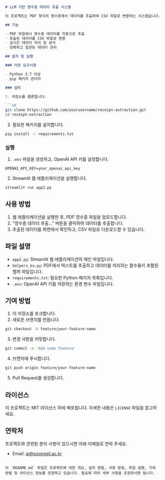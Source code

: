 

```markdown
# LLM 기반 영수증 데이터 추출 시스템

이 프로젝트는 PDF 형식의 영수증에서 데이터를 추출하여 CSV 파일로 변환하는 시스템입니다. 이 시스템은 LLM(대규모 언어 모델)을 활용하여 영수증의 정보를 자동으로 추출하고, 데이터를 정리하여 재정 관리에 활용할 수 있도록 합니다.

## 기능

- PDF 파일에서 영수증 데이터를 자동으로 추출
- 추출된 데이터를 CSV 파일로 변환
- 실시간 데이터 처리 및 분석
- 정확하고 일관된 데이터 관리

## 설치 및 실행

### 사전 요구사항

- Python 3.7 이상
- pip 패키지 관리자

### 설치

1. 저장소를 클론합니다.

```sh
git clone https://github.com/yourusername/receipt-extraction.git
cd receipt-extraction
```

2. 필요한 패키지를 설치합니다.

```sh
pip install -r requirements.txt
```

### 실행

1. `.env` 파일을 생성하고, OpenAI API 키를 설정합니다.

```plaintext
OPENAI_API_KEY=your_openai_api_key
```

2. Streamlit 웹 애플리케이션을 실행합니다.

```sh
streamlit run app2.py
```

## 사용 방법

1. 웹 애플리케이션을 실행한 후, PDF 영수증 파일을 업로드합니다.
2. "영수증 데이터 추출..." 버튼을 클릭하여 데이터를 추출합니다.
3. 추출된 데이터를 화면에서 확인하고, CSV 파일로 다운로드할 수 있습니다.

## 파일 설명

- `app2.py`: Streamlit 웹 애플리케이션의 메인 파일입니다.
- `helpers_ko.py`: PDF에서 텍스트를 추출하고 데이터를 처리하는 함수들이 포함된 헬퍼 파일입니다.
- `requirements.txt`: 필요한 Python 패키지 목록입니다.
- `.env`: OpenAI API 키를 저장하는 환경 변수 파일입니다.

## 기여 방법

1. 이 저장소를 포크합니다.
2. 새로운 브랜치를 만듭니다.
```sh
git checkout -b feature/your-feature-name
```
3. 변경 사항을 커밋합니다.
```sh
git commit -m 'Add some feature'
```
4. 브랜치에 푸시합니다.
```sh
git push origin feature/your-feature-name
```
5. Pull Request를 생성합니다.

## 라이선스

이 프로젝트는 MIT 라이선스 하에 배포됩니다. 자세한 내용은 `LICENSE` 파일을 참고하세요.

## 연락처

프로젝트와 관련된 문의 사항이 있으시면 아래 이메일로 연락 주세요.
- Email: ai@soongsil.ac.kr
```

이 `README.md` 파일은 프로젝트에 대한 개요, 설치 방법, 사용 방법, 파일 설명, 기여 방법 및 라이선스 정보를 포함하고 있습니다. 필요에 따라 세부 사항을 조정하시면 됩니다.
